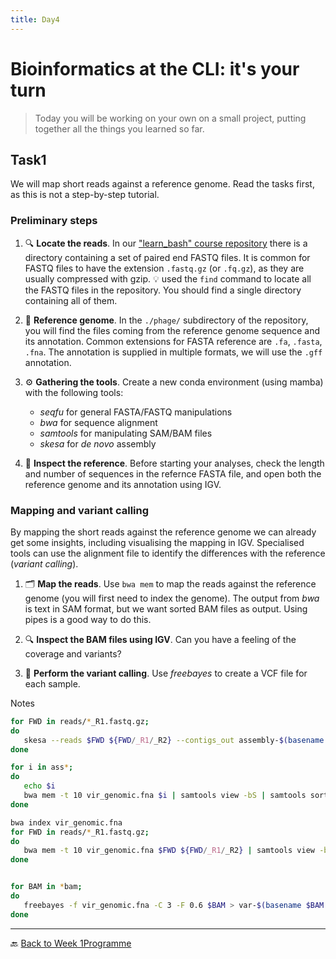 ```yaml
---
title: Day4
---
```


# Bioinformatics at the CLI: it's your turn

> Today you will be working on your own on a small project, putting together all the things you learned so far.
> 

## Task1

We will map short reads against a reference genome. Read the tasks first, as this is not a step-by-step tutorial.


### Preliminary steps 

1. :mag: **Locate the reads**. In our ["learn_bash" course repository](https://github.com/telatin/learn_bash) there is a directory
containing a set of paired end FASTQ files. It is common for FASTQ files to have the extension `.fastq.gz` (or `.fq.gz`),
as they are usually compressed with gzip.
:bulb: used the `find` command to locate all the FASTQ files in the repository. You should find a single directory containing all of them.

2. :book: **Reference genome**. In the `./phage/` subdirectory of the repository, you will find the files coming from the reference
genome sequence and its annotation. Common extensions for FASTA reference are `.fa`, `.fasta`, `.fna`. The annotation is supplied in
multiple formats, we will use the `.gff` annotation.

3. :gear: **Gathering the tools**. Create a new conda environment (using mamba) with the following tools:
   * *seqfu* for general FASTA/FASTQ manipulations
   * *bwa* for sequence alignment
   * *samtools* for manipulating SAM/BAM files
   * *skesa* for _de novo_ assembly


4. :microscope: **Inspect the reference**. Before starting your analyses, check the length and number of sequences in the refernce FASTA file, and open both the reference genome and its annotation using IGV. 

### Mapping and variant calling

By mapping the short reads against the reference genome we
can already get some insights, including visualising the mapping in IGV. Specialised tools can use the alignment file
to identify the differences with the reference (*variant calling*).

1. :card_index_dividers: **Map the reads**. Use `bwa mem` to map the reads against the reference genome (you will first need to index the genome). The output from *bwa* is text in SAM format, but we want sorted BAM files as output. Using pipes is a good way to do this. 

2. :mag: **Inspect the BAM files using IGV**. Can you have a feeling of the coverage and variants?

3. :dna: **Perform the variant calling**. Use *freebayes* to create a VCF file for each sample.


Notes

```bash
for FWD in reads/*_R1.fastq.gz;
do
   skesa --reads $FWD ${FWD/_R1/_R2} --contigs_out assembly-$(basename $FWD | cut -f 1 -d _) --cores  10;
done

for i in ass*;
do
   echo $i
   bwa mem -t 10 vir_genomic.fna $i | samtools view -bS | samtools sort --write-index -o $i.bam -
done

bwa index vir_genomic.fna
for FWD in reads/*_R1.fastq.gz;
do
   bwa mem -t 10 vir_genomic.fna $FWD ${FWD/_R1/_R2} | samtools view -bS | samtools sort --write-index -o map-$(basename $FWD | cut -f 1 -d _).bam -;
done


for BAM in *bam;
do
   freebayes -f vir_genomic.fna -C 3 -F 0.6 $BAM > var-$(basename $BAM | cut -f 1 -d _).vcf;
done
```

---

:back: [Back to Week 1Programme]({{site.baseurl}}/modules/linux/programme/)


